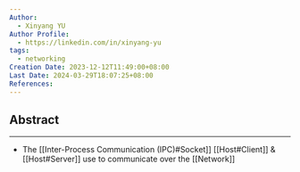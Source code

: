 ```yaml
---
Author:
  - Xinyang YU
Author Profile:
  - https://linkedin.com/in/xinyang-yu
tags:
  - networking
Creation Date: 2023-12-12T11:49:00+08:00
Last Date: 2024-03-29T18:07:25+08:00
References: 
---
```

## Abstract
---
- The [[Inter-Process Communication (IPC)#Socket]] [[Host#Client]] & [[Host#Server]] use to communicate over the [[Network]]